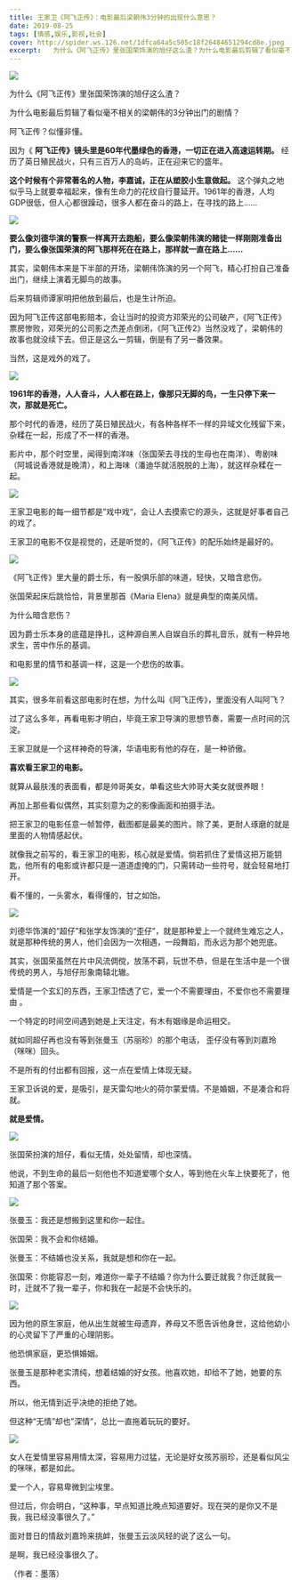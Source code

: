 ```yaml
---
title: 王家卫《阿飞正传》：电影最后梁朝伟3分钟的出现什么意思？
date: 2019-08-25
tags: [情感,娱乐,影视,社会]
cover: http://spider.ws.126.net/1dfca64a5c505c18f26484651294cd8e.jpeg
excerpt:   为什么《阿飞正传》里张国荣饰演的旭仔这么渣？为什么电影最后剪辑了看似毫不相关的梁朝伟的3分钟出
---
```

![](http://spider.ws.126.net/1dfca64a5c505c18f26484651294cd8e.jpeg)  

为什么《阿飞正传》里张国荣饰演的旭仔这么渣？

为什么电影最后剪辑了看似毫不相关的梁朝伟的3分钟出门的剧情？  

阿飞正传？似懂非懂。

因为《 **阿飞正传》镜头里是60年代墨绿色的香港，一切正在进入高速运转期。** 经历了英日殖民战火，只有三百万人的岛屿，正在迎来它的盛年。

**这个时候有个非常著名的人物，李嘉诚，正在从塑胶小生意做起。**
这个弹丸之地似乎马上就要幸福起来，像有生命力的花纹自行蔓延开。1961年的香港，人均GDP很低，但人心都很躁动，很多人都在奋斗的路上，在寻找的路上......

![](http://spider.ws.126.net/ee1c766d15ece317ab15932f1354a38c.jpeg)  

**要么像刘德华演的警察一样离开去跑船，要么像梁朝伟演的赌徒一样刚刚准备出门，要么像张国荣演的阿飞那样死在在路上，那样就一直在路上......**  

其实，梁朝伟本来是下半部的开场，梁朝伟饰演的另一个阿飞，精心打扮自己准备出门，继续上演着无脚鸟的故事。

后来剪辑师谭家明把他放到最后，也是生计所迫。

因为阿飞正传这部电影赔本，会让当时的投资方邓荣光的公司破产，《阿飞正传》票房惨败，邓荣光的公司影之杰差点倒闭，《阿飞正传2》当然没戏了，梁朝伟的故事也就没续下去。但正是这么一剪辑，倒是有了另一番效果。

当然，这是戏外的戏了。

![](http://spider.ws.126.net/f2b620439fad9cd017b756e5f0c21689.jpeg)  

**1961年的香港，人人奋斗，人人都在路上，像那只无脚的鸟，一生只停下来一次，那就是死亡。**  

那个时代的香港，经历了英日殖民战火，有各种各样不一样的异域文化残留下来，杂糅在一起，形成了不一样的香港。

影片中，那个时空里，闻得到南洋味（张国荣去寻找的生母也在南洋）、粤剧味（阿城说香港就是晚清），和上海味（潘迪华就活脱脱的上海），就这样杂糅在一起。

![](http://spider.ws.126.net/edbc7feb5fae8a5c6fcc18b6988d7abe.jpeg)  

王家卫电影的每一细节都是”戏中戏“，会让人去摸索它的源头，这就是好事者自己的戏了。  

王家卫的电影不仅是视觉的，还是听觉的，《阿飞正传》的配乐始终是最好的。

![](http://spider.ws.126.net/9657101ed948756179ddcaf34188cbfa.jpeg)  

《阿飞正传》里大量的爵士乐，有一股俱乐部的味道，轻快，又暗含悲伤。  

张国荣起床后跳恰恰，背景里那首《Maria Elena》就是典型的南美风情。

为什么暗含悲伤？

因为爵士乐本身的底蕴是挣扎，这种源自黑人自娱自乐的葬礼音乐，就有一种异地求生，苦中作乐的基调。

和电影里的情节和基调一样，这是一个悲伤的故事。

![](http://spider.ws.126.net/9376612ce32b1d53b92861512ca87042.jpeg)  

其实，很多年前看这部电影时在想，为什么叫《阿飞正传》，里面没有人叫阿飞？  

过了这么多年，再看电影才明白，毕竟王家卫导演的思想节奏，需要一点时间的沉淀。

王家卫就是一个这样神奇的导演，华语电影有他的存在，是一种骄傲。

**喜欢看王家卫的电影。**

就算从最肤浅的表面看，都是帅哥美女，单看这些大帅哥大美女就很养眼！

再加上那些看似偶然，其实刻意为之的影像画面和拍摄手法。

把王家卫的电影任意一帧暂停，截图都是最美的图片。除了美，更耐人琢磨的就是里面的人物情感起伏。

就像我之前写的，看王家卫的电影，核心就是爱情。倘若抓住了爱情这把万能钥匙，他所有的电影或许都只是一道道虚掩的门，只需转动一些符号，就会轻易地打开。

看不懂的，一头雾水，看得懂的，甘之如饴。

![](http://spider.ws.126.net/0a7c9706c2a84b4bfb57175329c2c966.jpeg)  

刘德华饰演的“超仔”和张学友饰演的“歪仔”，就是那种爱上一个就终生难忘之人，就是那种传统的男人，他们会因为一次相遇，一段舞蹈，而永远为那个她兜底。  

其实，张国荣虽然在片中风流倜傥，放荡不羁，玩世不恭，但是在生活中是一个很传统的男人，与旭仔形象南辕北辙。

爱情是一个玄幻的东西，王家卫悟透了它，爱一个不需要理由，不爱你也不需要理由 。

一个特定的时间空间遇到她是上天注定，有木有姻缘是命运相交。

就如同超仔再也没有等到张曼玉（苏丽珍）的那个电话， 歪仔没有等到刘嘉玲（咪咪）回头。

不是所有的付出都有回报，这一点在爱情上体现无疑。

王家卫诉说的爱，是吸引，是天雷勾地火的荷尔蒙爱情。不是婚姻，不是凑合和将就。

**就是爱情。**

![](http://spider.ws.126.net/e3532ce5bf3664dec39f9373eacf00fd.jpeg)  

张国荣扮演的旭仔，看似无情，处处留情，却也深情。  

他说，不到生命的最后一刻他也不知道爱哪个女人，等到他在火车上快要死了，他知道了那个答案。

![](http://spider.ws.126.net/8b85d53ff3354d35344663705d678285.jpeg)  

张曼玉：我还是想搬到这里和你一起住。  

张国荣：我不会和你结婚。

张曼玉：不结婚也没关系，我就是想和你在一起。

张国荣：你能容忍一刻，难道你一辈子不结婚？你为什么要迁就我？你迁就我一时，迁就不了我一辈子，你和我在一起是不会快乐的。

![](http://spider.ws.126.net/09e71a2e26b8235b7cc81abbf8962950.jpeg)  

因为他的原生家庭，他从出生就被生母遗弃，养母又不愿告诉他身世，这给他幼小的心灵留下了严重的心理阴影。  

他恐惧家庭，更恐惧婚姻。

张曼玉是那种老实清纯，想着结婚的好女孩。他喜欢她，却给不了她，她要的东西。

所以，他无情到近乎决绝的拒绝了她。

但这种“无情”却也"深情“，总比一直拖着玩玩的要好。

![](http://spider.ws.126.net/e1204f3cc4cd403720592c8eeed29ef0.jpeg)  

女人在爱情里容易用情太深，容易用力过猛，无论是好女孩苏丽珍，还是看似风尘的咪咪，都是如此。  

爱一个人，容易卑微到尘埃里。

但过后，你会明白，“这种事，早点知道比晚点知道要好。现在哭的是你又不是我，我已经没事很久了。”

面对昔日的情敌刘嘉玲来挑衅，张曼玉云淡风轻的说了这么一句。

是啊，我已经没事很久了。

（作者：墨落）

